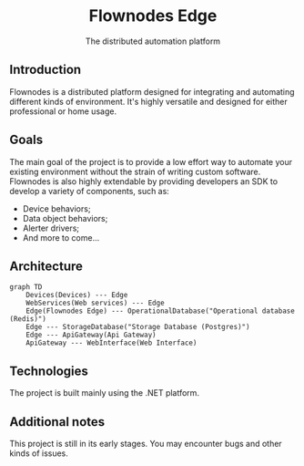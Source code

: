 <h1 align="center">Flownodes Edge</h1>

<p align="center">The distributed automation platform</p>

## Introduction

Flownodes is a distributed platform designed for integrating and automating different kinds of environment. It's highly versatile and designed for either professional or home usage.

## Goals

The main goal of the project is to provide a low effort way to automate your existing environment without the strain of writing custom software.
Flownodes is also highly extendable by providing developers an SDK to develop a variety of components, such as:

- Device behaviors;
- Data object behaviors;
- Alerter drivers;
- And more to come...

## Architecture

```mermaid
graph TD
    Devices(Devices) --- Edge
    WebServices(Web services) --- Edge
    Edge(Flownodes Edge) --- OperationalDatabase("Operational database (Redis)")
    Edge --- StorageDatabase("Storage Database (Postgres)")
    Edge --- ApiGateway(Api Gateway)
    ApiGateway --- WebInterface(Web Interface)
```

## Technologies

The project is built mainly using the .NET platform.

## Additional notes

This project is still in its early stages. You may encounter bugs and other kinds of issues.

